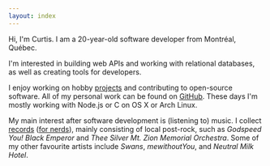 ```yaml
---
layout: index
---
```


<p class="lead">
Hi, I'm Curtis.
I am a 20-year-old
software developer
from Montréal, Québec.
</p>

I'm interested
in building web APIs
and working with relational databases,
as well as creating tools
for developers.

I enjoy working on
hobby [projects](projects.html)
and contributing to open-source software.
All of my personal work
can be found on [GitHub][github].
These days I'm mostly working with
Node.js or C
on OS X or Arch Linux.

[github]: https://github.com/programble

My main interest
after software development
is (listening to) music.
I collect [records][discogs] ([for nerds][records]),
mainly consisting of local post-rock,
such as
*Godspeed You! Black Emperor*
and *Thee Silver Mt. Zion Memorial Orchestra*.
Some of my other
favourite artists include
*Swans*,
*mewithoutYou*,
and *Neutral Milk Hotel*.

[discogs]: http://www.discogs.com/user/programble/collection
[records]: http://records.cmcenroe.me
